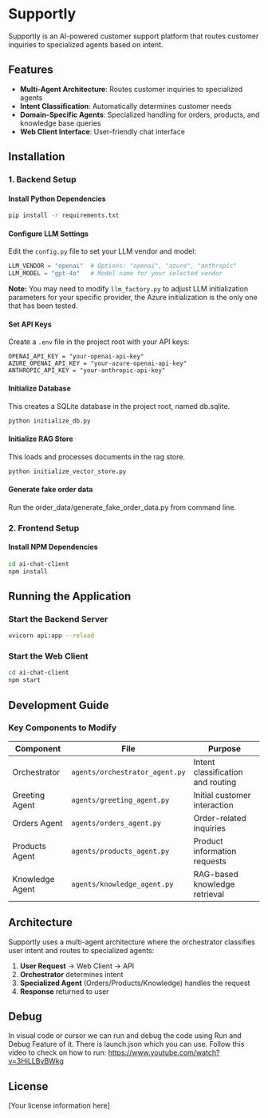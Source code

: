 # Supportly

Supportly is an AI-powered customer support platform that routes customer inquiries to specialized agents based on intent.

## Features

- **Multi-Agent Architecture**: Routes customer inquiries to specialized agents
- **Intent Classification**: Automatically determines customer needs
- **Domain-Specific Agents**: Specialized handling for orders, products, and knowledge base queries
- **Web Client Interface**: User-friendly chat interface

## Installation

### 1. Backend Setup

#### Install Python Dependencies
```bash
pip install -r requirements.txt
```

#### Configure LLM Settings
Edit the `config.py` file to set your LLM vendor and model:
```python
LLM_VENDOR = "openai"  # Options: "openai", "azure", "anthropic"
LLM_MODEL = "gpt-4o"   # Model name for your selected vendor
```

**Note:** You may need to modify `llm_factory.py` to adjust LLM initialization parameters for your specific provider, the Azure initialization is the only one that has been tested.

#### Set API Keys
Create a `.env` file in the project root with your API keys:
```
OPENAI_API_KEY = "your-openai-api-key"
AZURE_OPENAI_API_KEY = "your-azure-openai-api-key"
ANTHROPIC_API_KEY = "your-anthropic-api-key"
```

#### Initialize Database
This creates a SQLite database in the project root, named db.sqlite.
```bash
python initialize_db.py
```

#### Initialize RAG Store
This loads and processes documents in the rag store.
```bash
python initialize_vector_store.py
```

#### Generate fake order data
Run the order_data/generate_fake_order_data.py from command line.

### 2. Frontend Setup

#### Install NPM Dependencies
```bash
cd ai-chat-client
npm install
```

## Running the Application

### Start the Backend Server
```bash
uvicorn api:app --reload
```

### Start the Web Client
```bash
cd ai-chat-client
npm start
```

## Development Guide

### Key Components to Modify

| Component | File | Purpose |
|-----------|------|---------|
| Orchestrator | `agents/orchestrator_agent.py` | Intent classification and routing |
| Greeting Agent | `agents/greeting_agent.py` | Initial customer interaction |
| Orders Agent | `agents/orders_agent.py` | Order-related inquiries |
| Products Agent | `agents/products_agent.py` | Product information requests |
| Knowledge Agent | `agents/knowledge_agent.py` | RAG-based knowledge retrieval |

## Architecture

Supportly uses a multi-agent architecture where the orchestrator classifies user intent and routes to specialized agents:

1. **User Request** → Web Client → API
2. **Orchestrator** determines intent
3. **Specialized Agent** (Orders/Products/Knowledge) handles the request
4. **Response** returned to user

## Debug 
In visual code or cursor we can run and debug the code using Run and Debug Feature of it.
There is launch.json which you can use.
Follow this video to check on how to run: https://www.youtube.com/watch?v=3HiLLByBWkg

## License

[Your license information here]



